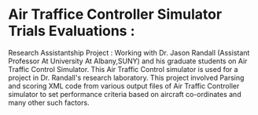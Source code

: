 # Air Traffice Controller Simulator Trials Evaluations :
Research Assistantship Project :
Working with Dr. Jason Randall (Assistant Professor At University At Albany,SUNY) and his graduate students on Air Traffic Control Simulator. This Air Traffic Control simulator is used for a project in Dr. Randall's research laboratory. This project involved Parsing and scoring XML code from various output files of Air Traffic Controller simulator to set performance criteria based on aircraft co-ordinates and many other such factors.
